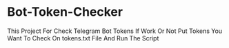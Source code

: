 # Bot-Token-Checker
This Project For Check Telegram Bot Tokens If Work Or Not
Put Tokens You Want To Check On tokens.txt File And Run The Script
